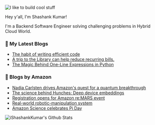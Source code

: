 ![I like to build cool stuff](https://res.cloudinary.com/dt8g3rhcy/image/upload/v1595929574/i_like_to_build_cool_shit._1_nzbwjh.png)

Hey y'all, I'm Shashank Kumar! 

I'm a Backend Software Engineer solving challenging problems in Hybrid Cloud World.

### 📕 My Latest Blogs
<!-- BLOG-POST-LIST:START -->
- [The habit of writing efficient code](https://medium.com/@ishashankkumar/the-habit-of-writing-efficient-code-153b05f04269?source=rss-d24dda280d5f------2)
- [A trip to the Library can help reduce recurring bills.](https://medium.com/swlh/a-trip-to-the-library-can-help-reduce-recurring-bills-23bca495cdf5?source=rss-d24dda280d5f------2)
- [The Magic Behind One-Line Expressions in Python](https://medium.com/swlh/the-magic-behind-one-line-expressions-in-python-816c10180c5c?source=rss-d24dda280d5f------2)
<!-- BLOG-POST-LIST:END -->

### 📕 Blogs by Amazon
<!-- AMAZON-BLOG-POST-LIST:START -->
- [Nadia Carlsten drives Amazon&#39;s quest for a quantum breakthrough](https://www.amazon.science/working-at-amazon/nadia-carlsten-drives-amazons-quest-for-a-quantum-breakthrough)
- [The science behind Hunches: Deep device embeddings](https://www.amazon.science/blog/the-science-behind-hunches-deep-device-embeddings)
- [Registration opens for Amazon re:MARS event](https://www.amazon.science/latest-news/registration-opens-for-amazon-re-mars-event)
- [Real-world robotic-manipulation system](https://www.amazon.science/research-awards/success-stories/real-world-robotic-manipulation-system)
- [Amazon Science celebrates Pi Day](https://www.amazon.science/latest-news/pi-day-2022)
<!-- AMAZON-BLOG-POST-LIST:END -->



<img align="center" alt="iShashankKumar's Github Stats" src="https://github-readme-stats.vercel.app/api?username=ishashankkumar&show_icons=true&hide_border=true" />
